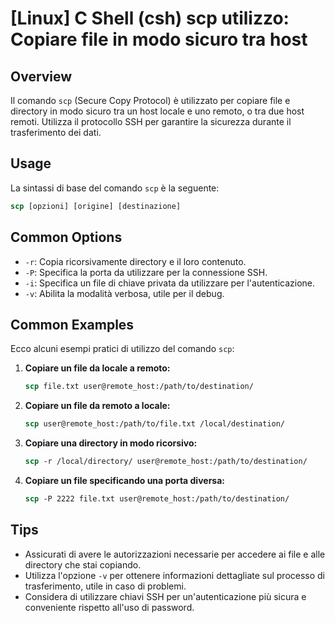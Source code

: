 # [Linux] C Shell (csh) scp utilizzo: Copiare file in modo sicuro tra host

## Overview
Il comando `scp` (Secure Copy Protocol) è utilizzato per copiare file e directory in modo sicuro tra un host locale e uno remoto, o tra due host remoti. Utilizza il protocollo SSH per garantire la sicurezza durante il trasferimento dei dati.

## Usage
La sintassi di base del comando `scp` è la seguente:

```csh
scp [opzioni] [origine] [destinazione]
```

## Common Options
- `-r`: Copia ricorsivamente directory e il loro contenuto.
- `-P`: Specifica la porta da utilizzare per la connessione SSH.
- `-i`: Specifica un file di chiave privata da utilizzare per l'autenticazione.
- `-v`: Abilita la modalità verbosa, utile per il debug.

## Common Examples
Ecco alcuni esempi pratici di utilizzo del comando `scp`:

1. **Copiare un file da locale a remoto:**
   ```csh
   scp file.txt user@remote_host:/path/to/destination/
   ```

2. **Copiare un file da remoto a locale:**
   ```csh
   scp user@remote_host:/path/to/file.txt /local/destination/
   ```

3. **Copiare una directory in modo ricorsivo:**
   ```csh
   scp -r /local/directory/ user@remote_host:/path/to/destination/
   ```

4. **Copiare un file specificando una porta diversa:**
   ```csh
   scp -P 2222 file.txt user@remote_host:/path/to/destination/
   ```

## Tips
- Assicurati di avere le autorizzazioni necessarie per accedere ai file e alle directory che stai copiando.
- Utilizza l'opzione `-v` per ottenere informazioni dettagliate sul processo di trasferimento, utile in caso di problemi.
- Considera di utilizzare chiavi SSH per un'autenticazione più sicura e conveniente rispetto all'uso di password.